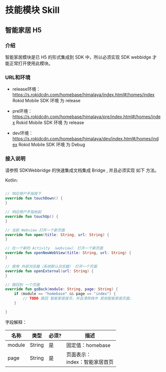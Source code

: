 # 技能模块 Skill
## 智能家居 H5 
### 介绍

智能家居模块是已 H5 的形式集成到 SDK 中，所以必须实现 SDK webbidge 才能正常打开使用此模块。

### URL和环境

* release环境：https://s.rokidcdn.com/homebase/himalaya/index.html#/homes/index
    Rokid Mobile SDK 环境 为 release

* pre环境：https://s.rokidcdn.com/homebase/himalaya/pre/index.html#/homes/index
    Rokid Mobile SDK 环境 为 release

* dev环境：https://s.rokidcdn.com/homebase/himalaya/dev/index.html#/homes/index
    Rokid Mobile SDK 环境 为 Debug

### 接入说明
请参照 SDKWebbridge 的快速集成文档集成 Bridge , 并且必须实现 如下 方法。

Kotlin:

```kotlin

// 响应用户手指按下
override fun touchDown() {
}

// 响应用户手指抬起
override fun touchUp() {
}

// 当前 Webview 打开一个新页面
override fun open(title: String, url: String) {
}

// 在一个新的 Activity （webview） 打开一个新页面
override fun openNewWebView(title: String, url: String) {
}

// 使用 外部浏览器（系统默认浏览器） 打开一个页面
override fun openExternal(url: String) {
}

// 跳回到 一个页面 
override fun goBack(module: String, page: String) {
    if (module == "homebase" && page == "index") {
        // TODO 跳回 智能家居首页，并且清除栈中 其他智能家居页面。 
    }

}

```

字段解释：

| 名称 | 类型 | 必须? | 描述 |
| --- | --- | --- | --- |
| module | String | 是 | 固定值：homebase |
| page | String | 是 | 页面表示：<br>index：智能家居首页 |





